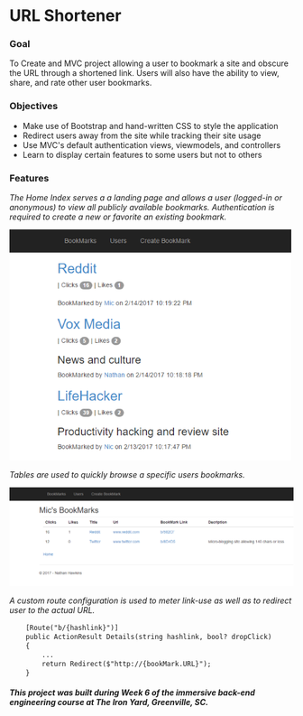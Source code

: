 # URL Shortener

### Goal

To Create and MVC project allowing a user to bookmark a site and obscure the URL through a shortened link. Users will also have the ability to view, share, and rate other user bookmarks.

### Objectives

* Make use of Bootstrap and hand-written CSS to style the application
* Redirect users away from the site while tracking their site usage
* Use MVC's default authentication views, viewmodels, and controllers
* Learn to display certain features to some users but not to others


### Features
*The Home Index serves a a landing page and allows a user (logged-in or anonymous) to view all publicly available bookmarks. Authentication is required to create a new or favorite an existing bookmark.*

![](https://github.com/NLHawkins/ShopList/blob/master/ShopList/Uploads/URLPort1.png)

*Tables are used to quickly browse a specific users bookmarks.*

![](https://github.com/NLHawkins/ShopList/blob/master/ShopList/Uploads/URLPort2.png)

*A custom route configuration is used to meter link-use as well as to redirect user to the actual URL.* 

        [Route("b/{hashlink}")]
        public ActionResult Details(string hashlink, bool? dropClick)
        {
            ...
            return Redirect($"http://{bookMark.URL}");
        }




##### This project was built during Week 6 of the immersive back-end engineering course at The Iron Yard, Greenville, SC.

